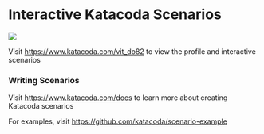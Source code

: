 # Interactive Katacoda Scenarios

[![](http://shields.katacoda.com/katacoda/vit_do82/count.svg)](https://www.katacoda.com/vit_do82 "Get your profile on Katacoda.com")

Visit https://www.katacoda.com/vit_do82 to view the profile and interactive scenarios

### Writing Scenarios
Visit https://www.katacoda.com/docs to learn more about creating Katacoda scenarios

For examples, visit https://github.com/katacoda/scenario-example
